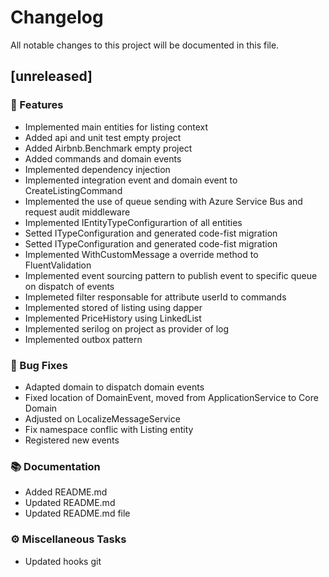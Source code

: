# Changelog

All notable changes to this project will be documented in this file.

## [unreleased]

### 🚀 Features

- Implemented main entities for listing context
- Added api and unit test empty project
- Added Airbnb.Benchmark empty project
- Added commands and domain events
- Implemented dependency injection
- Implemented integration event and domain event to CreateListingCommand
- Implemented the use of queue sending with Azure Service Bus and request audit middleware
- Implemented IEntityTypeConfigurartion of all entities
- Setted ITypeConfiguration and generated code-fist migration
- Setted ITypeConfiguration and generated code-fist migration
- Implemented WithCustomMessage a override method to FluentValidation
- Implemented event sourcing pattern to publish event to specific queue on dispatch of events
- Implemeted filter responsable for attribute userId to commands
- Implemented stored of listing using dapper
- Implemented PriceHistory using LinkedList
- Implemented serilog on project as provider of log
- Implemented outbox pattern

### 🐛 Bug Fixes

- Adapted domain to dispatch domain events
- Fixed location of DomainEvent, moved from ApplicationService to Core Domain
- Adjusted on LocalizeMessageService
- Fix namespace conflic with Listing entity
- Registered new events

### 📚 Documentation

- Added README.md
- Updated README.md
- Updated README.md file

### ⚙️ Miscellaneous Tasks

- Updated hooks git

<!-- generated by git-cliff -->

